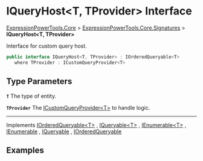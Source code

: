 ﻿# IQueryHost&lt;T, TProvider> Interface

[ExpressionPowerTools.Core](ExpressionPowerTools.Core.a.md) > [ExpressionPowerTools.Core.Signatures](ExpressionPowerTools.Core.Signatures.n.md) > **IQueryHost&lt;T, TProvider>**

Interface for custom query host.

```csharp
public interface IQueryHost<T, TProvider> : IOrderedQueryable<T>
   where TProvider : ICustomQueryProvider<T>
```

## Type Parameters

**`T`**
The type of entity.

**`TProvider`**
The [ICustomQueryProvider&lt;T>](ExpressionPowerTools.Core.Signatures.ICustomQueryProvider`1.i.md) to handle logic.

---

Implements  [IOrderedQueryable&lt;T>](https://docs.microsoft.com/dotnet/api/system.linq.iorderedqueryable-1) ,  [IQueryable&lt;T>](https://docs.microsoft.com/dotnet/api/system.linq.iqueryable-1) ,  [IEnumerable&lt;T>](https://docs.microsoft.com/dotnet/api/system.collections.generic.ienumerable-1) ,  [IEnumerable](https://docs.microsoft.com/dotnet/api/system.collections.ienumerable) ,  [IQueryable](https://docs.microsoft.com/dotnet/api/system.linq.iqueryable) ,  [IOrderedQueryable](https://docs.microsoft.com/dotnet/api/system.linq.iorderedqueryable) 

## Examples

